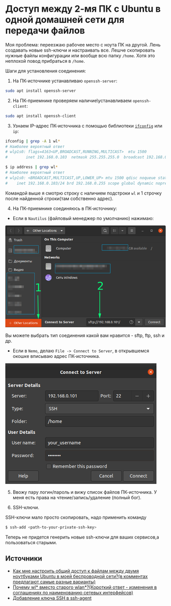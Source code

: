 # Доступ между 2-мя ПК с Ubuntu в одной домашней сети для передачи файлов

Моя проблема: переезжаю рабочее место с ноута ПК на другой. Лень создавать новые ssh-ключи и настраивать все. Лешче скопировать нужные файлы конфигурации или вообще всю папку `/home`. Хотя это неплохой повод прибраться в `/home`.

Шаги для установления соединения:

1. На ПК-источнике устанавливаю `openssh-server`:

```bash
sudo apt install openssh-server
```

2. На ПК-приемнике проверяем наличие\устанавливаем `openssh-client`:

```bash
sudo apt install openssh-client
```

3. Узнаем IP-адрес ПК-источника с помощью библиотеки [`ifconfig`](https://en.wikipedia.org/wiki/Ifconfig) или `ip`:

```bash
ifconfig | grep -A 1 wl*
# Наиболее вероятный ответ
# wlp1s0: flags=4163<UP,BROADCAST,RUNNING,MULTICAST>  mtu 1500
#        inet 192.168.0.103  netmask 255.255.255.0  broadcast 192.168.0.255
```

```bash
$ ip address | grep wl*
# Наиболее вероятный ответ
# wlp1s0: <BROADCAST,MULTICAST,UP,LOWER_UP> mtu 1500 qdisc noqueue state UP group default qlen 1000
#    inet 192.168.0.103/24 brd 192.168.0.255 scope global dynamic noprefixroute wlp1s0

```

Командой выше я смотрю строку с наличием подстроки `wl` и 1 строчку после найденной строки(там собственно адрес).

4. На ПК-приемнике соединяюсь в ПК-источнику:

  * Если в `Nautilus` (файловый менеджер по умолчанию) нажимаю:

![nautilus connect to server](nautilus_connect_to_server.png)

Вы можете выбрать тип соединения какой вам нравится - sftp, ftp, ssh и др.

  * Если в `Nemo`, делаю `File -> Connect to Server`, в открывшемся окошке вписываю адрес ПК-источника.

![Connect to server through nemo](nemo_connect_to_server.png)

5. Ввожу пару логин/пароль и вижу список файлов ПК-источника. У меня есть права на чтение/запись/удаление (полный бог).

6. SSH-ключи.

SSH-ключи мало просто скопировать, надо применить команду

```bash
$ ssh-add <path-to-your-private-ssh-key>
```

Теперь не придется генерить новые ssh-ключи для ваших сервисов,а пользоваться старыми.

## Источники

* [Как мне настроить общий доступ к файлам между двумя ноутбуками Ubuntu в моей беспроводной сети?(в комментах предлагают самые разные варианты)](https://qa.yodo.im/t/kak-mne-nastroit-obshhij-dostup-k-fajlam-mezhdu-dvumya-noutbukami-ubuntu-v-moej-besprovodnoj-seti/3891/2)
* [Почему wl* вместо старого wlan*?(Короткий ответ - изменения в соглашениях по наименованию сетевых интерфейсов)](https://www.freedesktop.org/wiki/Software/systemd/PredictableNetworkInterfaceNames/)
* [Добавление ключа SSH в ssh-agent](https://docs.github.com/ru/authentication/connecting-to-github-with-ssh/generating-a-new-ssh-key-and-adding-it-to-the-ssh-agent#adding-your-ssh-key-to-the-ssh-agent)